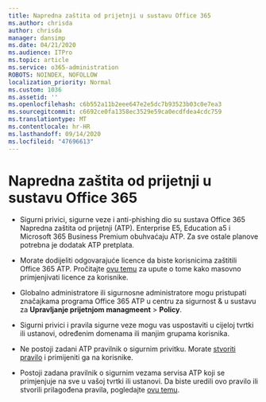 ```yaml
---
title: Napredna zaštita od prijetnji u sustavu Office 365
ms.author: chrisda
author: chrisda
manager: dansimp
ms.date: 04/21/2020
ms.audience: ITPro
ms.topic: article
ms.service: o365-administration
ROBOTS: NOINDEX, NOFOLLOW
localization_priority: Normal
ms.custom: 1036
ms.assetid: ''
ms.openlocfilehash: c6b552a11b2eee647e2e5dc7b93523b03c0e7ea3
ms.sourcegitcommit: c6692ce0fa1358ec3529e59ca0ecdfdea4cdc759
ms.translationtype: MT
ms.contentlocale: hr-HR
ms.lasthandoff: 09/14/2020
ms.locfileid: "47696613"
---
```

# <a name="office-365-advanced-threat-protection"></a>Napredna zaštita od prijetnji u sustavu Office 365

- Sigurni privici, sigurne veze i anti-phishing dio su sustava Office 365 Napredna zaštita od prijetnji (ATP). Enterprise E5, Education a5 i Microsoft 365 Business Premium obuhvaćaju ATP. Za sve ostale planove potrebna je dodatak ATP pretplata.

- Morate dodijeliti odgovarajuće licence da biste korisnicima zaštitili Office 365 ATP. Pročitajte [ovu temu](https://docs.microsoft.com/microsoft-365/admin/add-users/add-users) za upute o tome kako masovno primjenjivati licence za korisnike.

- Globalno administratore ili sigurnosne administratore mogu pristupati značajkama programa Office 365 ATP u centru za sigurnost & u sustavu za **Upravljanje prijetnjom managmeent** \> **Policy**.

- Sigurni privici i pravila sigurne veze mogu vas uspostaviti u cijeloj tvrtki ili ustanovi, određenim domenama ili manjim grupama korisnika.

- Ne postoji zadani ATP pravilnik o sigurnim privitku. Morate [stvoriti pravilo](https://docs.microsoft.com/microsoft-365/security/office-365-security/set-up-atp-safe-attachments-policies) i primijeniti ga na korisnike.

- Postoji zadana pravilnik o sigurnim vezama servisa ATP koji se primjenjuje na sve u vašoj tvrtki ili ustanovi. Da biste uredili ovo pravilo ili stvorili prilagođena pravila, pogledajte [ovu temu](https://docs.microsoft.com/microsoft-365/security/office-365-security/set-up-atp-safe-links-policies).
